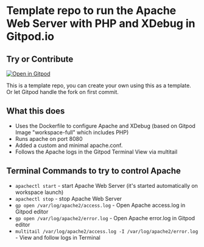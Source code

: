 # Template repo to run the Apache Web Server with PHP and XDebug in Gitpod.io

## Try or Contribute

[![Open in Gitpod](https://gitpod.io/button/open-in-gitpod.svg)](https://gitpod.io#https://github.com/Eetezadi/Gitpod-Apache-PHP-Xdebug)

This is a template repo, you can create your own using this as a template. Or let Gitpod handle the fork on first commit.

## What this does

* Uses the Dockerfile to configure Apache and XDebug (based on Gitpod Image "workspace-full" which includes PHP)
* Runs apache on port 8080
* Added a custom and minimal apache.conf. 
* Follows the Apache logs in the Gitpod Terminal View via multitail

## Terminal Commands to try to control Apache
* `apachectl start` - start Apache Web Server (it's started automatically on workspace launch)
* `apachectl stop` - stop Apache Web Server
* `gp open /var/log/apache2/access.log` - Open Apache access.log in Gitpod editor
* `gp open /var/log/apache2/error.log` - Open Apache error.log in Gitpod editor
* `multitail /var/log/apache2/access.log -I /var/log/apache2/error.log` - View and follow logs in Terminal
